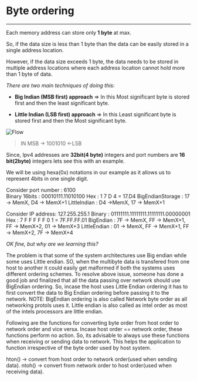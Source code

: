 # Byte ordering
---

Each memory address can store only **1 byte** at max.

So, if the data size is less than 1 byte than the data can be easily stored in a single address location.

However, if the data size exceeds 1 byte, the data needs to be stored in multiple address locations where each address location cannot hold more than 1 byte of data.

*There are two main techniques of doing this:*
 
- **Big Indian (MSB first) approach** => In this Most significant byte is stored first and then the least significant byte.

- **Little Indian (LSB first) approach** => In this Least significant byte is stored first and then the Most significant byte.

![Flow](https://en.wikipedia.org/wiki/Endianness)

> IN MSB -> 1001010 <-LSB

Since, Ipv4 addresses are **32bit(4 byte)** integers and port numbers are **16 bit(2byte)** integers lets see this with an example.

We will be using hexa(0x) notations in our example as it allows us to represent 4bits in one single digit.

Consider port number : 6100  
Binary  16bits       : 00010111.11010100
Hex                  :  1   7     D   4   = 17.D4
BigEndianStorage     : 17 -> MemX, D4 -> MemX+1
LittleIndian         : D4 ->MemX, 17 -> MemX+1

Consider IP address: 127.255.255.1
Binary             : 01111111.11111111.11111111.00000001
Hex                :  7    F    F   F   F    F    0   1 = 7F.FF.FF.01
BigEndian          : 7F -> MemX, FF -> MemX+1, FF -> MemX+2, 01 -> MemX+3
LittleEndian       : 01 -> MemX, FF -> MemX+1, FF -> MemX+2, 7F -> MemX+4


*OK fine, but why are we learning this?*

The problem is that some of the system architectures use Big endian while some uses Little endian. SO, when the multibyte data is transfered from 
one host to another it could easily get malformed if both the systems uses different ordering schemes. 
To resolve above issue, someone has done a good job and finalized that all the data passing over network should use BigEndian ordering. So, incase the host uses Little Endian ordering
it has to first convert the data to Big Endian ordering before passing it to the network. 
NOTE: BigEndian ordering is also called Network byte order as all networking protols uses it. Little endian is also called as intel order as most of the intels processors are little endian.

Following are the functions for converting byte order from host order to network order and vice versa. Incase host order == network order, these functions perform no action.
So, its advisable to always use these functions when receiving or sending data to network. This helps the application to function irrespective of the byte order used by host system.

hton() -> convert from host order to network order(used when sending data).
ntoh() -> convert from network order to host order(used when receiving data).
